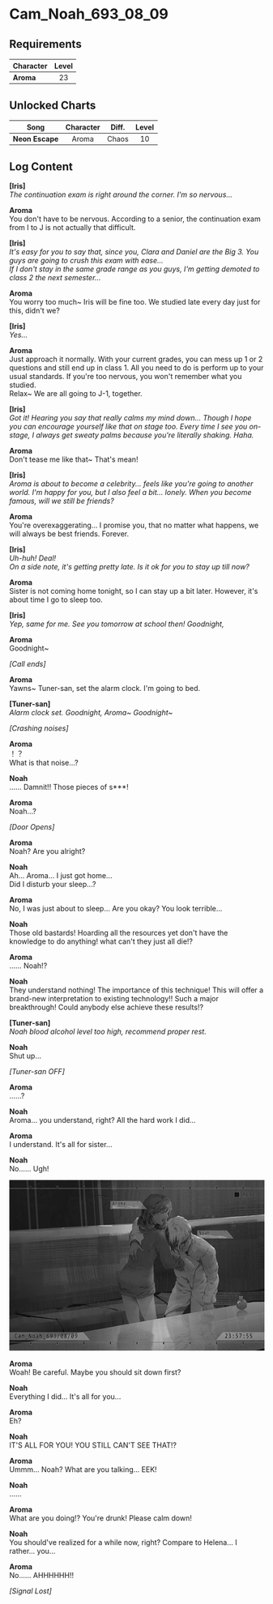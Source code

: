 # Cam_Noah_693_08_09
## Requirements
|Character|Level|
|---------|:---:|
|**Aroma**| 23  |

## Unlocked Charts
|     Song      |Character|Diff.|Level|
|---------------|:-------:|:---:|:---:|
|**Neon Escape**|  Aroma  |Chaos| 10  |

## Log Content
**[Iris]**<br>
*The continuation exam is right around the corner. I'm so nervous...*

**Aroma**<br>
You don't have to be nervous. According to a senior, the continuation exam from I to J is not actually that difficult.

**[Iris]**<br>
*It's easy for you to say that, since you, Clara and Daniel are the Big 3. You guys are going to crush this exam with ease... <br>
If I don't stay in the same grade range as you guys, I'm getting demoted to class 2 the next semester...*

**Aroma**<br>
You worry too much\~ Iris will be fine too. We studied late every day just for this, didn't we?

**[Iris]**<br>
*Yes...*

**Aroma**<br>
Just approach it normally. With your current grades, you can mess up 1 or 2 questions and still end up in class 1. All you need to do is perform up to your usual standards. If you're too nervous, you won't remember what you studied.<br>
Relax\~ We are all going to J\-1, together. 

**[Iris]**<br>
*Got it! Hearing you say that really calms my mind down... Though I hope you can encourage yourself like that on stage too. Every time I see you on\-stage, I always get sweaty palms because you're literally shaking. Haha.*

**Aroma**<br>
Don't tease me like that\~ That's mean!

**[Iris]**<br>
*Aroma is about to become a celebrity... feels like you're going to another world. I'm happy for you, but I also feel a bit... lonely. When you become famous, will we still be friends?*

**Aroma**<br>
You're overexaggerating... I promise you, that no matter what happens, we will always be best friends. Forever.

**[Iris]**<br>
*Uh\-huh! Deal!<br>
On a side note, it's getting pretty late. Is it ok for you to stay up till now?*

**Aroma**<br>
Sister is not coming home tonight, so I can stay up a bit later. However, it's about time I go to sleep too.

**[Iris]**<br>
*Yep, same for me. See you tomorrow at school then! Goodnight,*

**Aroma**<br>
Goodnight\~

*[Call ends]*

**Aroma**<br>
Yawns\~ Tuner\-san, set the alarm clock. I'm going to bed.

**[Tuner-san]**<br>
*Alarm clock set. Goodnight, Aroma\~ Goodnight\~*

*\[Crashing noises\]*

**Aroma**<br>
！？<br>
What is that noise...?

**Noah**<br>
...... Damnit!! Those pieces of s\*\*\*!

**Aroma**<br>
Noah...?

*\[Door Opens\]*

**Aroma**<br>
Noah? Are you alright?

**Noah**<br>
Ah... Aroma... I just got home...<br>
Did I disturb your sleep...?

**Aroma**<br>
No, I was just about to sleep... Are you okay? You look terrible...

**Noah**<br>
Those old bastards! Hoarding all the resources yet don't have the knowledge to do anything! what can't they just all die!?

**Aroma**<br>
...... Noah!?

**Noah**<br>
They understand nothing! The importance of this technique! This will offer a brand\-new interpretation to existing technology!! Such a major breakthrough! Could anybody else achieve these results!?

**[Tuner-san]**<br>
*Noah blood alcohol level too high, recommend proper rest.*

**Noah**<br>
Shut up...

*\[Tuner-san OFF\]*

**Aroma**<br>
......?

**Noah**<br>
Aroma... you understand, right? All the hard work I did...

**Aroma**<br>
I understand. It's all for sister...

**Noah**<br>
No...... Ugh!

![aos3201.png](./attachments/aos3201.png)

**Aroma**<br>
Woah! Be careful. Maybe you should sit down first?

**Noah**<br>
Everything I did... It's all for you...

**Aroma**<br>
Eh?

**Noah**<br>
IT'S ALL FOR YOU! YOU STILL CAN'T SEE THAT!?

**Aroma**<br>
Ummm... Noah? What are you talking... EEK!

**Noah**<br>
......

**Aroma**<br>
What are you doing!? You're drunk! Please calm down!

**Noah**<br>
You should've realized for a while now, right? Compare to Helena... I rather... you...

**Aroma**<br>
No...... AHHHHHH!!

*[Signal Lost]*